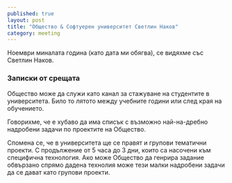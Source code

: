 ```yaml
---
published: true
layout: post
title: "Общество & Софтуерен университет Светлин Наков"
category: meeting
---
```


Ноември миналата година (като дата ми обягва), се видяхме със Светлин Наков.

### Записки от срещата
Общество може да служи като канал за стажуване на студентите в университета. Било то лятото между учебните години или след края на обучението.

Говорихме, че е хубаво да има списък с възможно най-на-дребно надробени задачи по проектите на Общество.

Спомена се, че в университета ще се правят и групови тематични проекти. С продължение от 5 часа до 3 дни, които са насочени към специфична технология. Ако може Общество да генрира задание обвързано спрямо дадена технолия може тези малки надробени задачи да се дават като групови проекти.